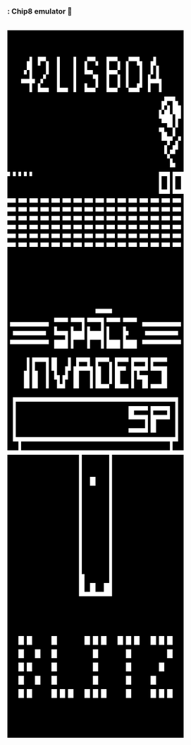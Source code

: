 ### : Chip8 emulator 👀 <br>
<div id="raw" align="center">

<div>

<br />
<img align="left" alt="GIF" src="https://github.com/akadjoker/chip8/blob/main/42.gif?raw=true" width="400" height="320" />
<br />

<br />
<img align="left" alt="GIF" src="https://github.com/akadjoker/chip8/blob/main/pong.gif?raw=true" width="400" height="320" />
<br />

<br />
<img align="left" alt="GIF" src="https://github.com/akadjoker/chip8/blob/main/space.gif?raw=true" width="400" height="320" />
<br />

<br />
<img align="left" alt="GIF" src="https://github.com/akadjoker/chip8/blob/main/tetris.gif?raw=true" width="400" height="320" />
<br />

<br />
<img align="left" alt="GIF" src="https://github.com/akadjoker/chip8/blob/main/blitz.gif?raw=true" width="400" height="320" />
<br />

</div>

</div>

